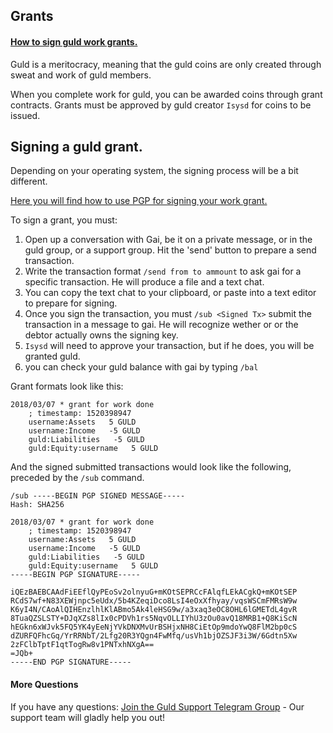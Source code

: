 ## Grants


#### [How to sign guld work grants.](http://guld.chat/4-FAQ.html)

Guld is a meritocracy, meaning that the guld coins are only created through sweat and work of guld members. 

When you complete work for guld, you can be awarded coins through grant contracts. Grants must be approved by guld creator `Isysd` for coins to be issued.

## Signing a guld grant.

Depending on your operating system, the signing process will be a bit different.

[Here you will find how to use PGP for signing your work grant.](http://guld.chat/4-FAQ.html)

To sign a grant, you must:

1. Open up a conversation with Gai, be it on a private message, or in the guld group, or a support group. Hit the 'send' button to prepare a send transaction. 
2. Write the transaction format `/send from to ammount` to ask gai for a specific transaction. He will produce a file and a text chat. 
3. You can copy the text chat to your clipboard, or paste into a text editor to prepare for signing.
4. Once you sign the transaction, you must `/sub <Signed Tx>` submit the transaction in a message to gai. He will recognize wether or or the debtor actually owns the signing key.
5. `Isysd` will need to approve your transaction, but if he does, you will be granted guld.
6. you can check your guld balance with gai by typing `/bal`


Grant formats look like this: 

```
2018/03/07 * grant for work done
    ; timestamp: 1520398947
    username:Assets   5 GULD
    username:Income   -5 GULD
    guld:Liabilities   -5 GULD
    guld:Equity:username   5 GULD
```


And the signed submitted transactions would look like the following, preceded by the `/sub` command.

```
/sub -----BEGIN PGP SIGNED MESSAGE-----
Hash: SHA256

2018/03/07 * grant for work done
    ; timestamp: 1520398947
    username:Assets   5 GULD
    username:Income   -5 GULD
    guld:Liabilities   -5 GULD
    guld:Equity:username   5 GULD
-----BEGIN PGP SIGNATURE-----

iQEzBAEBCAAdFiEEflQyPEoSv2olnyuG+mKOtSEPRCcFAlqfLEkACgkQ+mKOtSEP
RCdS7wf+N83XEWjnpc5eUdx/5b4KZeqiDco8LsI4eOxXfhyay/vqsWSCmFMRsW9w
K6yI4N/CAoAlQIHEnzlhlKlABmo5Ak4leHSG9w/a3xaq3eOC8OHL6lGMETdL4gvR
8TuaQZSLSTY+DJqXZs8lIx0cPDVh1rs5NqvOLLIYhU3zOu0avQ18MRB1+Q8KiScN
hEGkn6xWJvk5FQ5YK4yEeNjYVkDNXMvUrBSHjxNH8CiEtOp9mdoYwQ8FlM2bp0cS
dZURFQFhcGq/YrRRNbT/2Lfg20R3YQgn4FwMfq/usVh1bjOZSJF3i3W/6Gdtn5Xw
2zFClbTptF1qtTogRw8v1PNTxhNXgA==
=JQb+
-----END PGP SIGNATURE-----
```


#### More Questions

If you have any questions: [Join the Guld Support Telegram Group](https://t.me/joinchat/EKTIchEMTw-lRYBFNbumnA) - Our support team will gladly help you out!



